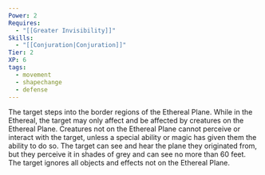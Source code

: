 ```yaml
---
Power: 2
Requires:
  - "[[Greater Invisibility]]"
Skills:
  - "[[Conjuration|Conjuration]]"
Tier: 2
XP: 6
tags:
  - movement
  - shapechange
  - defense
---
```


The target steps into the border regions of the Ethereal Plane. While in the Ethereal, the target may only affect and be affected by creatures on the Ethereal Plane. Creatures not on the Ethereal Plane cannot perceive or interact with the target, unless a special ability or magic has given them the ability to do so. The target can see and hear the plane they originated from, but they perceive it in shades of grey and can see no more than 60 feet. The target ignores all objects and effects not on the Ethereal Plane.